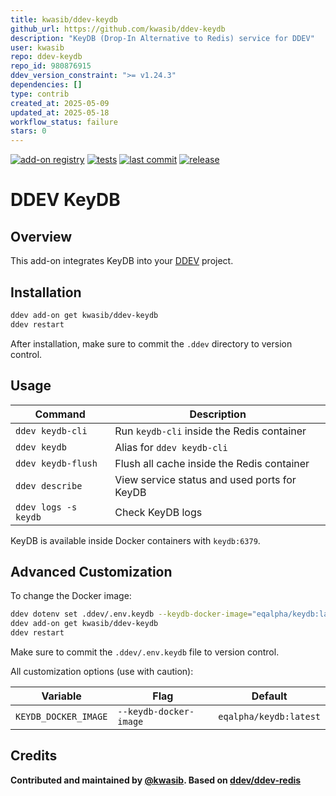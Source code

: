 ```yaml
---
title: kwasib/ddev-keydb
github_url: https://github.com/kwasib/ddev-keydb
description: "KeyDB (Drop-In Alternative to Redis) service for DDEV"
user: kwasib
repo: ddev-keydb
repo_id: 980876915
ddev_version_constraint: ">= v1.24.3"
dependencies: []
type: contrib
created_at: 2025-05-09
updated_at: 2025-05-18
workflow_status: failure
stars: 0
---
```


[![add-on registry](https://img.shields.io/badge/DDEV-Add--on_Registry-blue)](https://addons.ddev.com)
[![tests](https://github.com/kwasib/ddev-keydb/actions/workflows/tests.yml/badge.svg?branch=main)](https://github.com/kwasib/ddev-keydb/actions/workflows/tests.yml?query=branch%3Amain)
[![last commit](https://img.shields.io/github/last-commit/kwasib/ddev-keydb)](https://github.com/kwasib/ddev-keydb/commits)
[![release](https://img.shields.io/github/v/release/kwasib/ddev-keydb)](https://github.com/kwasib/ddev-keydb/releases/latest)

# DDEV KeyDB

## Overview

This add-on integrates KeyDB into your [DDEV](https://ddev.com/) project.

## Installation

```bash
ddev add-on get kwasib/ddev-keydb
ddev restart
```

After installation, make sure to commit the `.ddev` directory to version control.

## Usage

| Command | Description |
| ------- | ----------- |
| `ddev keydb-cli` | Run `keydb-cli` inside the Redis container |
| `ddev keydb` | Alias for `ddev keydb-cli` |
| `ddev keydb-flush` | Flush all cache inside the Redis container |
| `ddev describe` | View service status and used ports for KeyDB |
| `ddev logs -s keydb` | Check KeyDB logs |

KeyDB is available inside Docker containers with `keydb:6379`.

## Advanced Customization

To change the Docker image:

```bash
ddev dotenv set .ddev/.env.keydb --keydb-docker-image="eqalpha/keydb:latest"
ddev add-on get kwasib/ddev-keydb
ddev restart
```

Make sure to commit the `.ddev/.env.keydb` file to version control.

All customization options (use with caution):

| Variable | Flag | Default |
| -------- | ---- | ------- |
| `KEYDB_DOCKER_IMAGE` | `--keydb-docker-image` | `eqalpha/keydb:latest` |

## Credits

**Contributed and maintained by [@kwasib](https://github.com/kwasib). 
Based on [ddev/ddev-redis](https://github.com/ddev/ddev-redis)**
